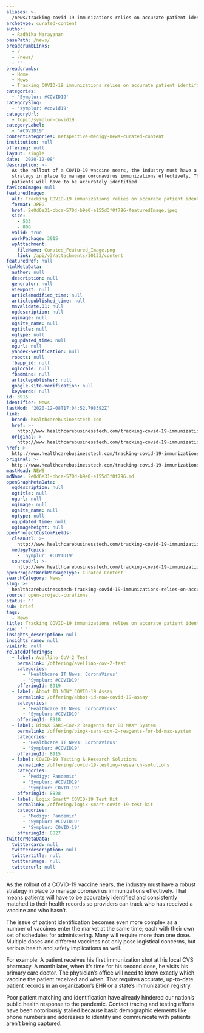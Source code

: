 ```yaml
---
aliases: >-
  /news/tracking-covid-19-immunizations-relies-on-accurate-patient-identification
archetype: curated-content
author:
  - Radhika Narayanan
basePath: /news/
breadcrumbLinks:
  - /
  - /news/
  - ''
breadcrumbs:
  - Home
  - News
  - Tracking COVID-19 immunizations relies on accurate patient identification
categories:
  - 'Symplur: #COVID19'
categorySlug:
  - 'symplur: #covid19'
categoryUrl:
  - topic/symplur-covid19
categoryLabel:
  - '#COVID19'
contentCategories: netspective-medigy-news-curated-content
institution: null
offering: null
layOut: single
date: '2020-12-08'
description: >-
  As the rollout of a COVID-19 vaccine nears, the industry must have a robust
  strategy in place to manage coronavirus immunizations effectively. That means
  patients will have to be accurately identified
favIconImage: null
featuredImage:
  alt: Tracking COVID-19 immunizations relies on accurate patient identification
  format: JPEG
  href: 2e0d6e31-bbca-570d-b9e0-e155d3f0f796-featuredImage.jpeg
  size:
    - 533
    - 800
  valid: true
  workPackage: 3915
  wpAttachment:
    fileName: Curated_Featured_Image.png
    link: /api/v3/attachments/10133/content
featuredPdf: null
htmlMetaData:
  author: null
  description: null
  generator: null
  viewport: null
  articlemodified_time: null
  articlepublished_time: null
  msvalidate.01: null
  ogdescription: null
  ogimage: null
  ogsite_name: null
  ogtitle: null
  ogtype: null
  ogupdated_time: null
  ogurl: null
  yandex-verification: null
  robots: null
  fbapp_id: null
  oglocale: null
  fbadmins: null
  articlepublisher: null
  google-site-verification: null
  keywords: null
id: 3915
identifier: News
lastMod: '2020-12-08T17:04:52.798392Z'
link:
  brand: healthcarebusinesstech.com
  href: >-
    http://www.healthcarebusinesstech.com/tracking-covid-19-immunizations-relies-on-accurate-patient-identification/
  original: >-
    http://www.healthcarebusinesstech.com/tracking-covid-19-immunizations-relies-on-accurate-patient-identification/
href: >-
  http://www.healthcarebusinesstech.com/tracking-covid-19-immunizations-relies-on-accurate-patient-identification/
original: >-
  http://www.healthcarebusinesstech.com/tracking-covid-19-immunizations-relies-on-accurate-patient-identification/
mastHead: NEWS
mdName: 2e0d6e31-bbca-570d-b9e0-e155d3f0f796.md
openGraphMetaData:
  ogdescription: null
  ogtitle: null
  ogurl: null
  ogimage: null
  ogsite_name: null
  ogtype: null
  ogupdated_time: null
  ogimageheight: null
openProjectCustomFields:
  cleanUrl: >-
    http://www.healthcarebusinesstech.com/tracking-covid-19-immunizations-relies-on-accurate-patient-identification/
  medigyTopics:
    - 'Symplur: #COVID19'
  sourceUrl: >-
    http://www.healthcarebusinesstech.com/tracking-covid-19-immunizations-relies-on-accurate-patient-identification/
openProjectWorkPackageType: Curated Content
searchCategory: News
slug: >-
  healthcarebusinesstech-tracking-covid-19-immunizations-relies-on-accurate-patient-identification
source: open-project-curations
status: ''
sub: brief
tags:
  - News
title: Tracking COVID-19 immunizations relies on accurate patient identification
via: ' '
insights_description: null
insights_name: null
viaLink: null
relatedOfferings:
  - label: Avellino CoV-2 Test
    permalink: /offering/avellino-cov-2-test
    categories:
      - 'Healthcare IT News: CoronaVirus'
      - 'Symplur: #COVID19'
    offeringId: 8919
  - label: Abbot ID NOW™ COVID-19 Assay
    permalink: /offering/abbot-id-now-covid-19-assay
    categories:
      - 'Healthcare IT News: CoronaVirus'
      - 'Symplur: #COVID19'
    offeringId: 8918
  - label: BioGX SARS-CoV-2 Reagents for BD MAX™ System
    permalink: /offering/biogx-sars-cov-2-reagents-for-bd-max-system
    categories:
      - 'Healthcare IT News: CoronaVirus'
      - 'Symplur: #COVID19'
    offeringId: 8915
  - label: COVID-19 Testing & Research Solutions
    permalink: /offering/covid-19-testing-research-solutions
    categories:
      - 'Medigy: Pandemic'
      - 'Symplur: #COVID19'
      - 'Symplur: COVID-19'
    offeringId: 8828
  - label: Logix Smart™ COVID-19 Test Kit
    permalink: /offering/logix-smart-covid-19-test-kit
    categories:
      - 'Medigy: Pandemic'
      - 'Symplur: #COVID19'
      - 'Symplur: COVID-19'
    offeringId: 8827
twitterMetaData:
  twittercard: null
  twitterdescription: null
  twittertitle: null
  twitterimage: null
  twitterurl: null
---
```

<p>As the rollout of a COVID-19 vaccine nears, the industry must have a robust strategy in place to manage coronavirus immunizations effectively. That means patients will have to be accurately identified and consistently matched to their health records so providers can track who has received a vaccine and who hasn’t.</p><p>The issue of patient identification becomes even more complex as a number of vaccines enter the market at the same time; each with their own set of schedules for administering. Many will require more than one dose. Multiple doses and different vaccines not only pose logistical concerns, but serious health and safety implications as well.</p><p>For example: A patient receives his first immunization shot at his local CVS pharmacy. A month later, when it’s time for his second dose, he visits his primary care doctor. The physician’s office will need to know exactly which vaccine the patient received and when. That requires accurate, up-to-date patient records in an organization’s EHR or a state’s immunization registry.</p><p>Poor patient matching and identification have already hindered our nation’s public health response to the pandemic. Contact tracing and testing efforts have been notoriously stalled because basic demographic elements like phone numbers and addresses to identify and communicate with patients aren’t being captured.<br><br>&nbsp;</p>